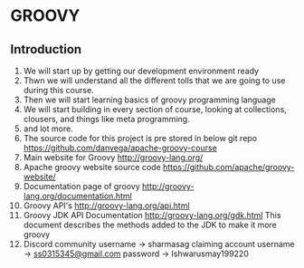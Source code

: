 # GROOVY

## Introduction
1) We will start up by getting our development environment ready
2) Thwn we will understand all the different tolls that we are going to use during this course.
3) Then we will start learning basics of groovy programming language
4) We will start building in every section of course, looking at collections, clousers, and things like meta programming.
5) and lot more.
6) The source code for this project is pre stored in below git repo
    https://github.com/danvega/apache-groovy-course
7) Main website for Groovy
    http://groovy-lang.org/
8) Apache groovy website source code
    https://github.com/apache/groovy-website/
9) Documentation page of groovy
    http://groovy-lang.org/documentation.html
10) Groovy API's
    http://groovy-lang.org/api.html
11) Groovy JDK API Documentation
    http://groovy-lang.org/gdk.html
    This document describes the methods added to the JDK to make it more groovy
12) Discord community
    username -> sharmasag
    claiming account
    username -> ss0315345@gmail.com
    password -> Ishwarusmay199220